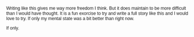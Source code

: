 <span style="font-family:Arial; font-size:12;">

Writing like this gives me way more freedom I think.
But it does maintain to be more difficult than I would have thought.
It is a fun exorcise to try and write a full story like this and I would love to try. If only my mental state was a bit better than right now.

If only.